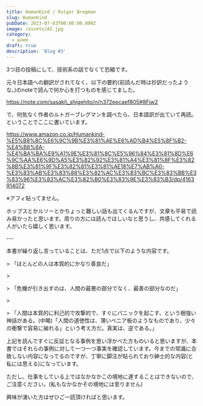 ```yaml
---
title: HumanKind / Rutger Bregman
slug: HumanKind
pubDate: 2023-07-03T00:00:00.000Z
image: /assets/AI.jpg
category:
  - poem
draft: true
description: 'Blog #3'
---
```


3つ目の投稿にして、技術系の話でなくて恐縮です。

元々日本語への翻訳がされてなく、以下の要約(前読んだ時は抄訳だったような。)のnoteで読んで何か心を打つものを感じてました。

https://note.com/sasaki\_shigehito/n/n372eecaef805#8Fjw2

で、何気なく作者のルトガーブレグマンを調べたら、日本語訳が出ていて再読。ということでここに書いています。

https://www.amazon.co.jp/Humankind-%E5%B8%8C%E6%9C%9B%E3%81%AE%E6%AD%B4%E5%8F%B2-%E4%B8%8A-%E4%BA%BA%E9%A1%9E%E3%81%8C%E5%96%84%E3%81%8D%E6%9C%AA%E6%9D%A5%E3%82%92%E3%81%A4%E3%81%8F%E3%82%8B%E3%81%9F%E3%82%81%E3%81%AE18%E7%AB%A0-%E3%83%AB%E3%83%88%E3%82%AC%E3%83%BC%E3%83%BB%E3%83%96%E3%83%AC%E3%82%B0%E3%83%9E%E3%83%B3/dp/4163914072

※アフィ貼ってません。

ホッブスとかルソーとかちょっと難しい話も出てくるんですが、文章も平易で読み易かったと思います。周りの方には読んでほしいなと思うし、共感してくれる人がいたら嬉しく思います。

\---

本書が繰り返し言っていることは、ただ1点で以下のような内容です。

\> 「ほとんどの人は本質的にかなり善良だ」

\>

\> 「危機が引き出すのは、人間の最悪の部分でなく、最善の部分なのだ」

\>

\> 「人間は本質的に利己的で攻撃的で、すぐにパニックを起こす、という根強い神話がある。(中略)「人間の道徳性は、薄いベニア板のようなものであり、少々の衝撃で容易に破れる」という考え方だ。真実は、逆である。」

上記を読んですぐに反証となる事例を思い浮かべた方ものいると思いますが、本書ではそれらの事例に対して一つ一つ事実を確認しています。今までの常識に合致しない内容になってるのですが、丁寧に脚注が貼られており紳士的な内容(と私には思える)になっています。

ただし、仕事をしている上ではなかなかこの境地に達することはできないので、ご注意ください。(私もなかなかその境地には至りません)

興味が湧いた方はぜひご一読頂ければと思います。
